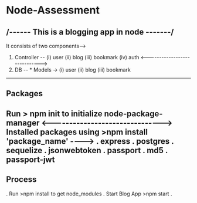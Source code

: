 # Node-Assessment
/------    This is a blogging app in node     -------/
----------------------------------------------------------------

It consists of two components-->
1)  Controller --
                (i)    user
                (ii)   blog
                (iii)  bookmark
                (iv)   auth
<----------------------------->
2)  DB --
        * Models ->
                (i)    user
                (ii)   blog
                (iii)  bookmark
-----------------------------------------------------------------
Packages
-----------------------------------------------------------------
Run > npm init to initialize node-package-manager
<------------------------------->
Installed packages using >npm install 'package_name' ---->
. express
. postgres
. sequelize
. jsonwebtoken
. passport
. md5
. passport-jwt
-----------------------------------------------------------------
Process
-----------------------------------------------------------------
. Run >npm install to get node_modules
. Start Blog App >npm start
. 





